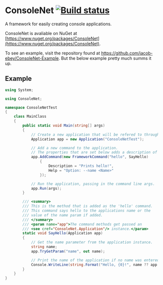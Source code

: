 ConsoleNet [![Build status](https://ci.appveyor.com/api/projects/status/tj6sgf88apla2491/branch/master?svg=true)](https://ci.appveyor.com/project/jacob-ebey/consolenet/branch/master)
==========
A framework for easily creating console applications.

ConsoleNet is avaliable on NuGet at [https://www.nuget.org/packages/ConsoleNet](https://www.nuget.org/packages/ConsoleNet).

To see an example, visit the repository found at https://github.com/jacob-ebey/ConsoleNet-Example. But the below example pretty much summs it up.

Example
-------
```C#
using System;

using ConsoleNet;

namespace ConsoleNetTest
{
    class MainClass
    {
        public static void Main(string[] args)
        {
            // Create a new application that will be refered to through out as ConsoleNetTest
            Application app = new Application("ConsoleNetTest");

            // Add a new command to the application.
            // The properties that are set below adds a description of the app, and a full help for the command.
            app.AddCommand(new FrameworkCommand("hello", SayHello)
                { 
                    Description = "Prints hello!",
                    Help = "Option: --name <Name>"
                });

            // Run the application, passing in the command line args.
            app.Run(args);
        }

        /// <summary>
        /// This is the method that is added as the 'hello' command.
        /// This command says hello to the applications name or the
        /// value of the name param if added.
        /// </summary>
        /// <param name="app">The command methods get passed an
        /// <see cref="ConsoleNet.Application"/> instance.</param>
        static void SayHello(Application app)
        {
            // Get the name parameter from the application instance.
            string name;
            app.TryGetParam("name", out name);

            // Print the name of the application if no name was entered.
            Console.WriteLine(string.Format("Hello, {0}!", name ?? app.Label));
        }
    }
}

```
